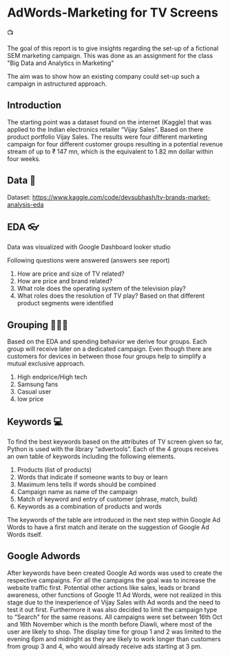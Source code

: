 # AdWords-Marketing for TV Screens
📺

The goal of this report is to give insights regarding the set-up of a fictional SEM
marketing campaign. This was done as an assignment for the class "Big Data and Analytics in Marketing"

The aim was to show how an existing company could set-up such a campaign in astructured approach.

## Introduction 
The starting point was a dataset found on the internet (Kaggle) that was applied to the
Indian electronics retailer “Vijay Sales”. Based on there product portfolio Vijay Sales.
The results were four different marketing campaign for four different customer groups
resulting in a potential revenue stream of up to ₹ 147 mn, which is the equivalent to
1.82 mn dollar within four weeks.

## Data 📁
Dataset: https://www.kaggle.com/code/devsubhash/tv-brands-market-analysis-eda

## EDA 👓
Data was visualized with Google Dashboard looker studio

Following questions were answered (answers see report)

1) How are price and size of TV related?
2) How are price and brand related?
3) What role does the operating system of the television play?
4) What roles does the resolution of TV play?
Based on that different product segments were identified

## Grouping 🧑‍🤝‍🧑
Based on the EDA and spending behavior we derive four groups. Each group will
receive later on a dedicated campaign. Even though there are customers for devices in
between those four groups help to simplify a mutual exclusive approach.

1) High endprice/High tech
2) Samsung fans
3) Casual user
4) low price

## Keywords 💻

To find the best keywords based on the attributes of TV screen given so far, Python is
used with the library “advertools”. Each of the 4 groups receives an own table of
keywords including the following elements.
1. Products (list of products)
2. Words that indicate if someone wants to buy or learn
3. Maximum lens tells if words should be combined
4. Campaign name as name of the campaign
5. Match of keyword and entry of customer (phrase, match, build)
6. Keywords as a combination of products and words

The keywords of the table are introduced in the next step within Google Ad Words to
have a first match and iterate on the suggestion of Google Ad Words itself.

## Google Adwords

After keywords have been created Google Ad words was used to create the respective
campaigns. For all the campaigns the goal was to increase the website traffic first.
Potential other actions like sales, leads or brand awareness, other functions of Google
11
Ad Words, were not realized in this stage due to the inexperience of Vijay Sales with
Ad words and the need to test it out first.
Furthermore it was also decided to limit the campaign type to “Search” for the same
reasons.
All campaigns were set between 16th Oct and 16th November which is the month
before Diawli, where most of the user are likely to shop. The display time for group 1
and 2 was limited to the evening 6pm and midnight as they are likely to work longer
than customers from group 3 and 4, who would already receive ads starting at 3 pm.
